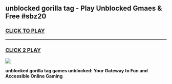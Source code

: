 
## unblocked gorilla tag - Play Unblocked Gmaes & Free #sbz20
<h3>
<a href="https://news.freeplayer.one?title=unblocked_gorilla_tag&ref=03M">CLICK TO PLAY</a></h3>
<hr>

<h3>
<a href="https://news.freeplayer.one?title=unblocked_gorilla_tag&ref=03M">CLICK 2 PLAY</a>
  
</h3>

<a href="https://news.freeplayer.one?title=unblocked_gorilla_tag&ref=03M"><img src="https://clearcache.store/games.png"></a>


**unblocked gorilla tag games unblocked: Your Gateway to Fun and Accessible Online Gaming**
